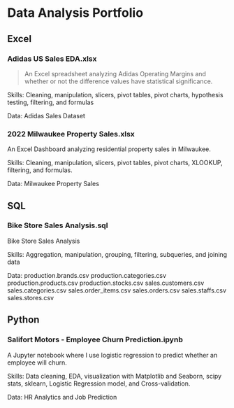 # Data Analysis Portfolio

## Excel

### Adidas US Sales EDA.xlsx

> An Excel spreadsheet analyzing Adidas Operating Margins and whether or not the difference values have statistical significance.

Skills: Cleaning, manipulation, slicers, pivot tables, pivot charts, hypothesis testing, filtering, and formulas

Data: Adidas Sales Dataset


### 2022 Milwaukee Property Sales.xlsx

An Excel Dashboard analyzing residential property sales in Milwaukee.

Skills: Cleaning, manipulation, slicers, pivot tables, pivot charts, XLOOKUP, filtering, and formulas.

Data: Milwaukee Property Sales

## SQL

### Bike Store Sales Analysis.sql

Bike Store Sales Analysis

Skills: Aggregation, manipulation, grouping, filtering, subqueries, and joining data

Data:
production.brands.csv
production.categories.csv
production.products.csv
production.stocks.csv
sales.customers.csv
sales.categories.csv
sales.order_items.csv
sales.orders.csv
sales.staffs.csv
sales.stores.csv

## Python

### Salifort Motors - Employee Churn Prediction.ipynb

A Jupyter notebook where I use logistic regression to predict whether an employee will churn.

Skills: Data cleaning, EDA, visualization with Matplotlib and Seaborn, scipy stats, sklearn, Logistic Regression model, and Cross-validation.
  
Data: HR Analytics and Job Prediction

